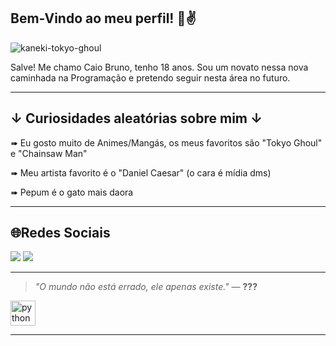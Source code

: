 ## Bem-Vindo ao meu perfil! 👋✌️

![kaneki-tokyo-ghoul](https://github.com/user-attachments/assets/204b3570-e814-4924-8101-1155d20a95cd)


Salve! Me chamo Caio Bruno, tenho 18 anos. Sou um novato nessa nova caminhada na Programação e pretendo seguir nesta área no futuro.

---

## ↓ Curiosidades aleatórias sobre mim ↓

➠ Eu gosto muito de Animes/Mangás, os meus favoritos são "Tokyo Ghoul" e "Chainsaw Man"

➠ Meu artista favorito é o "Daniel Caesar" (o cara é mídia dms)

➠ Pepum é o gato mais daora

---

## 🌐Redes Sociais

<a href="https://www.instagram.com/caio.bruno_0/" target="_blank"><img src="https://img.shields.io/badge/-Instagram-%23E4405F?style=for-the-badge&logo=instagram&logoColor=white" target="_blank"></a>
<a href = "mailto:amebamaior@gmail.com"><img src="https://img.shields.io/badge/-Gmail-%23333?style=for-the-badge&logo=gmail&logoColor=white" target="_blank"></a>

--- 

> _"O mundo não está errado, ele apenas existe."_ 
> — **???**


 <img src="https://cdn.jsdelivr.net/gh/devicons/devicon/icons/python/python-original.svg" height="40" alt="python logo"  />


---



